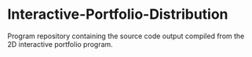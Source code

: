 # Interactive-Portfolio-Distribution
Program repository containing the source code output compiled from the 2D interactive portfolio program.  

